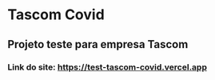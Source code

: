 # Tascom Covid

## Projeto teste para empresa Tascom

### Link do site: https://test-tascom-covid.vercel.app
